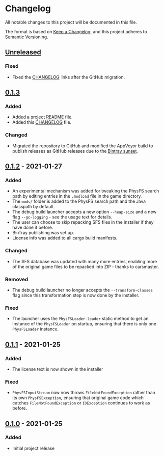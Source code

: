 # Changelog

All notable changes to this project will be documented in this file.

The format is based on [Keep a Changelog](https://keepachangelog.com/en/1.0.0/),
and this project adheres to [Semantic Versioning](https://semver.org/spec/v2.0.0.html).

## [Unreleased]

### Fixed

- Fixed the [CHANGELOG](./CHANGELOG.md) links after the GitHub migration.

## [0.1.3]

### Added

- Added a project [README](./README.md) file.
- Added this [CHANGELOG](./CHANGELOG.md) file.

### Changed

- Migrated the repository to GitHub and modified the AppVeyor build to publish releases as GitHub releases due to the [Bintray sunset](https://jfrog.com/blog/into-the-sunset-bintray-jcenter-gocenter-and-chartcenter/).

## [0.1.2] - 2021-01-27

### Added

- An experimental mechanism was added for tweaking the PhysFS search path by editing entries in the `.modload` file in the game directory.
- The `mods/` folder is added to the PhysFS search path and the Java classpath by default.
- The debug build launcher accepts a new option `--heap-size` and a new flag `--gc-logging` - see the usage text for details.
- The user can choose to skip repacking SFS files in the installer if they have done it before.
- BinTray publishing was set up.
- License info was added to all cargo build manifests.

### Changed

- The SFS database was updated with many more entries, enabling more of the original game files to be repacked into ZIP - thanks to carsmaster.

### Removed

- The debug build launcher no longer accepts the `--transform-classes` flag since this transformation step is now done by the installer.

### Fixed

- The launcher uses the `PhysFSLoader.loader` static method to get an instance of the `PhysFSLoader` on startup, ensuring that there is only one `PhysFSLoader` instance.

## [0.1.1] - 2021-01-25

### Added

- The license text is now shown in the installer

### Fixed

- `PhysFSInputStream` now now throws `FileNotFoundException` rather than its own `PhysFSException`, ensuring that original game code which catches `FileNotFoundException` or `IOException` continues to work as before.

## [0.1.0] - 2021-01-25

### Added
- Initial project release

[Unreleased]: https://github.com/DavidGregory084/OpenIL2/compare/0.1.3..HEAD
[0.1.3]: https://github.com/DavidGregory084/OpenIL2/compare/0.1.2...0.1.3
[0.1.2]: https://github.com/DavidGregory084/OpenIL2/compare/0.1.1...0.1.2
[0.1.1]: https://github.com/DavidGregory084/OpenIL2/compare/0.1.0...0.1.1
[0.1.0]: https://github.com/DavidGregory084/OpenIL2/tree/0.1.0